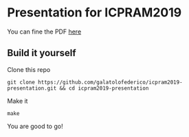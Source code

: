 # Presentation for ICPRAM2019

You can fine the PDF [here](https://github.com/galatolofederico/icpram2019-presentation/blob/master/presentation.pdf)

## Build it yourself

Clone this repo

```
git clone https://github.com/galatolofederico/icpram2019-presentation.git && cd icpram2019-presentation
```

Make it

```
make
```

You are good to go!